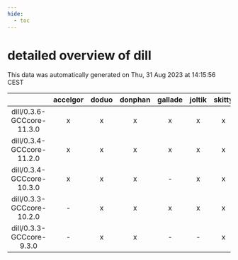 ```yaml
---
hide:
  - toc
---
```


detailed overview of dill
=========================


This data was automatically generated on Thu, 31 Aug 2023 at 14:15:56 CEST  

| |accelgor|doduo|donphan|gallade|joltik|skitty|swalot|victini|
| :---: | :---: | :---: | :---: | :---: | :---: | :---: | :---: | :---: |
|dill/0.3.6-GCCcore-11.3.0|x|x|x|x|x|x|x|x|
|dill/0.3.4-GCCcore-11.2.0|x|x|x|x|x|x|x|x|
|dill/0.3.4-GCCcore-10.3.0|x|x|x|-|x|x|x|x|
|dill/0.3.3-GCCcore-10.2.0|-|x|x|x|x|x|x|x|
|dill/0.3.3-GCCcore-9.3.0|-|x|x|-|-|x|x|x|
